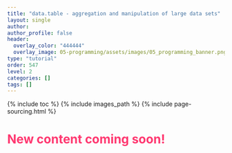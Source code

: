 ```yaml
---
title: "data.table - aggregation and manipulation of large data sets"
layout: single
author:
author_profile: false
header:
  overlay_color: "444444"
  overlay_image: 05-programming/assets/images/05_programming_banner.png
type: "tutorial"
order: 547
level: 2
categories: []
tags: []
---
```


{% include toc %}
{% include images_path %}
{% include page-sourcing.html %}


# <span style="color: #ff3870;">New content coming soon!</span>
